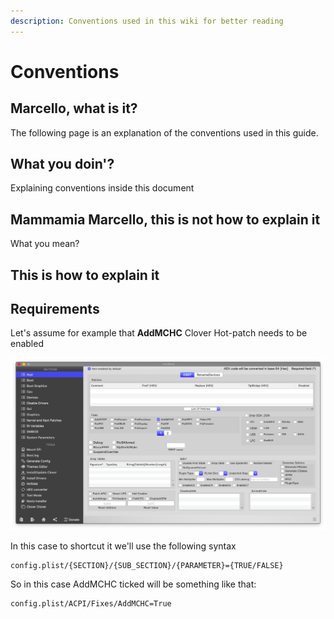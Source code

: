 ```yaml
---
description: Conventions used in this wiki for better reading
---
```


# Conventions

## Marcello, what is it?

The following page is an explanation of the conventions used in this guide.

## What you doin'?

Explaining conventions inside this document

## Mammamia Marcello, this is not how to explain it

What you mean?

## This is how to explain it

## Requirements

Let's assume for example that **AddMCHC** Clover Hot-patch needs to be enabled

![](../.gitbook/assets/image-31%20%281%29.png)

In this case to shortcut it we'll use the following syntax

```text
config.plist/{SECTION}/{SUB_SECTION}/{PARAMETER}={TRUE/FALSE}
```

So in this case AddMCHC ticked will be something like that:

```text
config.plist/ACPI/Fixes/AddMCHC=True
```

